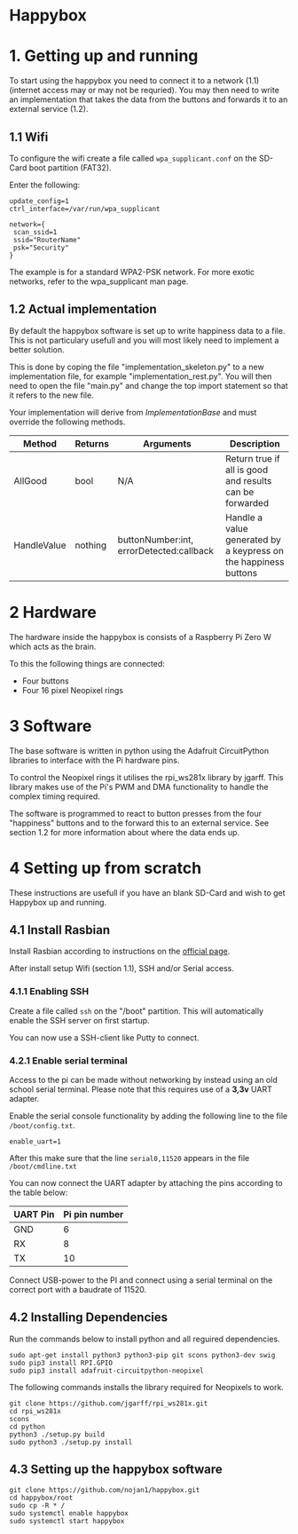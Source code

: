 Happybox
=========

# 1. Getting up and running

To start using the happybox you need to connect it to a network (1.1) (internet access may or may not be requried). You may then need to write an implementation that takes the data from the buttons and forwards it to an external service (1.2).

## 1.1 Wifi
To configure the wifi create a file called `wpa_supplicant.conf` on the SD-Card boot partition (FAT32). 

Enter the following:
```
update_config=1
ctrl_interface=/var/run/wpa_supplicant

network={
 scan_ssid=1
 ssid="RouterName"
 psk="Security"
}
```

The example is for a standard WPA2-PSK network. For more exotic networks, refer to the wpa_supplicant man page.

## 1.2 Actual implementation

By default the happybox software is set up to write happiness data to a file. This is not particulary usefull and you will most likely need to implement a better solution. 

This is done by coping the file "implementation_skeleton.py" to a new implementation file, for example "implementation_rest.py". You will then need to open the file "main.py" and change the top import statement so that it refers to the new file.

Your implementation will derive from *ImplementationBase* and must override the following methods.

| Method | Returns | Arguments | Description |
|-----|-----|-----|------|
| AllGood | bool | N/A | Return true if all is good and results can be forwarded |
| HandleValue | nothing | buttonNumber:int, errorDetected:callback | Handle a value generated by a keypress on the happiness buttons  |

# 2 Hardware

The hardware inside the happybox is consists of a Raspberry Pi Zero W which acts as the brain.

To this the following things are connected:
 * Four buttons
 * Four 16 pixel Neopixel rings

# 3 Software

The base software is written in python using the Adafruit CircuitPython libraries to interface with the Pi hardware pins. 

To control the Neopixel rings it utilises the rpi_ws281x library by jgarff. This library makes use of the Pi's PWM and DMA functionality to handle the complex timing required.

The software is programmed to react to button presses from the four "happiness" buttons and to the forward this to an external service. See section 1.2 for more information about where the data ends up.

# 4 Setting up from scratch

These instructions are usefull if you have an blank SD-Card and wish to get Happybox up and running.

## 4.1 Install Rasbian

Install Rasbian according to instructions on the [official page](https://www.raspberrypi.org/documentation/installation/installing-images/README.md).

After install setup Wifi (section 1.1), SSH and/or Serial access.

### 4.1.1 Enabling SSH

Create a file called `ssh` on the "/boot" partition. This will automatically enable the SSH server on first startup.

You can now use a SSH-client like Putty to connect.

### 4.2.1 Enable serial terminal

Access to the pi can be made without networking by instead using an old school serial terminal. Please note that this requires use of a **3,3v** UART adapter.

Enable the serial console functionality by adding the following line to the file `/boot/config.txt`.

```
enable_uart=1
```

After this make sure that the line `serial0,11520` appears in the file `/boot/cmdline.txt`

You can now connect the UART adapter by attaching the pins according to the table below:

| UART Pin | Pi pin number |
|----------|---------------|
| GND  | 6  |
| RX  | 8   |
| TX  | 10  |

Connect USB-power to the PI and connect using a serial terminal on the correct port with a baudrate of 11520.

## 4.2 Installing Dependencies

Run the commands below to install python and all reguired dependencies.

```
sudo apt-get install python3 python3-pip git scons python3-dev swig
sudo pip3 install RPI.GPIO
sudo pip3 install adafruit-circuitpython-neopixel 
```

The following commands installs the library required for Neopixels to work.

```
git clone https://github.com/jgarff/rpi_ws281x.git
cd rpi_ws281x
scons
cd python
python3 ./setup.py build
sudo python3 ./setup.py install
```
## 4.3 Setting up the happybox software

```
git clone https://github.com/nojan1/happybox.git
cd happybox/root
sudo cp -R * /
sudo systemctl enable happybox
sudo systemctl start happybox
```